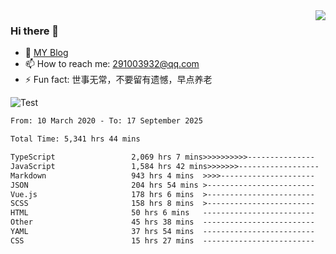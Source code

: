 <img align='right' src='https://github-readme-stats.vercel.app/api?username=niaogege&show_icons=true&theme=radical'/>

### Hi there 👋

- 🌱 [MY Blog](https://bythewayer.com/)
- 📫 How to reach me: 291003932@qq.com
- ⚡ Fun fact:  世事无常，不要留有遗憾，早点养老

![Test](https://github-readme-stats.vercel.app/api/top-langs/?username=niaogege&layout=compact)

<!--START_SECTION:waka-->

```txt
From: 10 March 2020 - To: 17 September 2025

Total Time: 5,341 hrs 44 mins

TypeScript                 2,069 hrs 7 mins>>>>>>>>>>---------------   38.74 %
JavaScript                 1,584 hrs 42 mins>>>>>>>------------------   29.67 %
Markdown                   943 hrs 4 mins  >>>>---------------------   17.65 %
JSON                       204 hrs 54 mins >------------------------   03.84 %
Vue.js                     178 hrs 6 mins  >------------------------   03.33 %
SCSS                       158 hrs 8 mins  >------------------------   02.96 %
HTML                       50 hrs 6 mins   -------------------------   00.94 %
Other                      45 hrs 38 mins  -------------------------   00.85 %
YAML                       37 hrs 54 mins  -------------------------   00.71 %
CSS                        15 hrs 27 mins  -------------------------   00.29 %
```

<!--END_SECTION:waka-->
